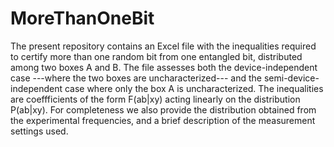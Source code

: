 # MoreThanOneBit

The present repository contains an Excel file with the inequalities required to certify more than one random bit from one entangled bit, distributed among two boxes A and B. The file assesses both the device-independent case ---where the two boxes are uncharacterized--- and the semi-device-independent case where only the box A is uncharacterized. The inequalities are coeffficients of the form F(ab|xy) acting linearly on the distribution P(ab|xy). For completeness we also provide the  distribution obtained from the experimental frequencies, and a brief description of the measurement settings used.  
